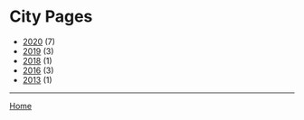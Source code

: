 # City Pages

  * [2020](./city-pages-2020.md/) (7)
  * [2019](./city-pages-2019.md/) (3)
  * [2018](./city-pages-2018.md/) (1)
  * [2016](./city-pages-2016.md/) (3)
  * [2013](./city-pages-2013.md/) (1)

----

[Home](../)
